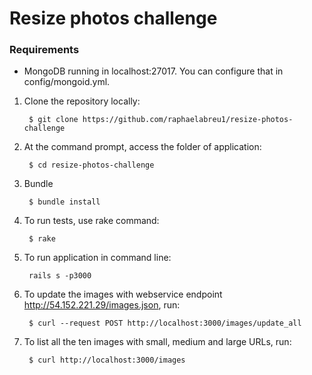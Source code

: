 # Resize photos challenge

### Requirements

- MongoDB running in localhost:27017. You can configure that in config/mongoid.yml.

1. Clone the repository locally:

		$ git clone https://github.com/raphaelabreu1/resize-photos-challenge

2. At the command prompt, access the folder of application:

		$ cd resize-photos-challenge

3. Bundle

		$ bundle install

4. To run tests, use rake command:

		$ rake

5. To run application in command line:

		rails s -p3000

6. To update the images with webservice endpoint http://54.152.221.29/images.json, run:

		$ curl --request POST http://localhost:3000/images/update_all

7. To list all the ten images with small, medium and large URLs, run:

		$ curl http://localhost:3000/images

